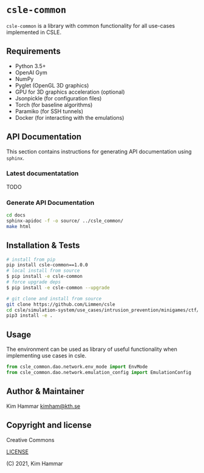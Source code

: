 # `csle-common`

`csle-common` is a library with common functionality for all use-cases implemented in
CSLE. 

## Requirements

- Python 3.5+
- OpenAI Gym
- NumPy
- Pyglet (OpenGL 3D graphics)
- GPU for 3D graphics acceleration (optional)
- Jsonpickle (for configuration files)
- Torch (for baseline algorithms)
- Paramiko (for SSH tunnels)
- Docker (for interacting with the emulations)

## API Documentation 

This section contains instructions for generating API documentation using `sphinx`.

### Latest documentatation

TODO

### Generate API Documentation

```bash
cd docs
sphinx-apidoc -f -o source/ ../csle_common/
make html
```

## Installation & Tests

```bash
# install from pip
pip install csle-common==1.0.0
# local install from source
$ pip install -e csle-common
# force upgrade deps
$ pip install -e csle-common --upgrade

# git clone and install from source
git clone https://github.com/Limmen/csle
cd csle/simulation-system/use_cases/intrusion_prevention/minigames/ctf/gym-csle-ctf
pip3 install -e .
```

## Usage
The environment can be used as library of useful functionality when implementing 
use cases in csle.

```python
from csle_common.dao.network.env_mode import EnvMode
from csle_common.dao.network.emulation_config import EmulationConfig
```

## Author & Maintainer

Kim Hammar <kimham@kth.se>

## Copyright and license

Creative Commons

[LICENSE](../../LICENSE.md)

(C) 2021, Kim Hammar
